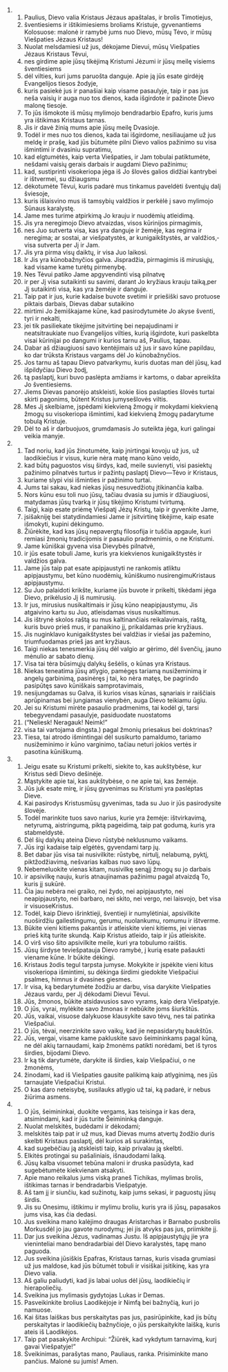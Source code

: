 <ol>
  <li>
    <ol>
      <li>Paulius, Dievo valia Kristaus Jėzaus apaštalas, ir brolis Timotiejus,­</li>
      <li>šventiesiems ir ištikimiesiems broliams Kristuje, gyvenantiems Kolosuose: malonė ir ramybė jums nuo Dievo, mūsų Tėvo, ir mūsų Viešpaties Jėzaus Kristaus!</li>
      <li>Nuolat melsdamiesi už jus, dėkojame Dievui, mūsų Viešpaties Jėzaus Kristaus Tėvui,</li>
      <li>nes girdime apie jūsų tikėjimą Kristumi Jėzumi ir jūsų meilę visiems šventiesiems</li>
      <li>dėl vilties, kuri jums paruošta danguje. Apie ją jūs esate girdėję Evangelijos tiesos žodyje,</li>
      <li>kuris pasiekė jus ir panašiai kaip visame pasaulyje, taip ir pas jus neša vaisių ir auga nuo tos dienos, kada išgirdote ir pažinote Dievo malonę tiesoje.</li>
      <li>To jūs išmokote iš mūsų mylimojo bendradarbio Epafro, kuris jums yra ištikimas Kristaus tarnas.</li>
      <li>Jis ir davė žinią mums apie jūsų meilę Dvasioje.</li>
      <li>Todėl ir mes nuo tos dienos, kada tai išgirdome, nesiliaujame už jus meldę ir prašę, kad jūs būtumėte pilni Dievo valios pažinimo su visa išmintimi ir dvasiniu supratimu,</li>
      <li>kad elgtumėtės, kaip verta Viešpaties, ir Jam tobulai patiktumėte, nešdami vaisių gerais darbais ir augdami Dievo pažinimu;</li>
      <li>kad, sustiprinti visokeriopa jėga iš Jo šlovės galios didžiai kantrybei ir ištvermei, su džiaugsmu</li>
      <li>dėkotumėte Tėvui, kuris padarė mus tinkamus paveldėti šventųjų dalį šviesoje,</li>
      <li>kuris išlaisvino mus iš tamsybių valdžios ir perkėlė į savo mylimojo Sūnaus karalystę.</li>
      <li>Jame mes turime atpirkimą Jo krauju ir nuodėmių atleidimą.</li>
      <li>Jis yra neregimojo Dievo atvaizdas, visos kūrinijos pirmagimis,</li>
      <li>nes Juo sutverta visa, kas yra danguje ir žemėje, kas regima ir neregima; ar sostai, ar viešpatystės, ar kunigaikštystės, ar valdžios,­visa sutverta per Jį ir Jam.</li>
      <li>Jis yra pirma visų daiktų, ir visa Juo laikosi.</li>
      <li>Ir Jis yra kūno­bažnyčios galva. Jis­pradžia, pirmagimis iš mirusiųjų, kad visame kame turėtų pirmenybę.</li>
      <li>Nes Tėvui patiko Jame apgyvendinti visą pilnatvę</li>
      <li>ir per Jį visa sutaikinti su savimi, darant Jo kryžiaus krauju taiką,­per Jį sutaikinti visa, kas yra žemėje ir danguje.</li>
      <li>Taip pat ir jus, kurie kadaise buvote svetimi ir priešiški savo protuose piktais darbais, Dievas dabar sutaikino</li>
      <li>mirtimi Jo žemiškajame kūne, kad pasirodytumėte Jo akyse šventi, tyri ir nekalti,</li>
      <li>jei tik pasiliekate tikėjime įsitvirtinę bei nepajudinami ir neatsitraukiate nuo Evangelijos vilties, kurią išgirdote, kuri paskelbta visai kūrinijai po dangumi ir kurios tarnu aš, Paulius, tapau.</li>
      <li>Dabar aš džiaugiuosi savo kentėjimais už jus ir savo kūne papildau, ko dar trūksta Kristaus vargams dėl Jo kūno­bažnyčios.</li>
      <li>Jos tarnu aš tapau Dievo patvarkymu, kuris duotas man dėl jūsų, kad išpildyčiau Dievo žodį,</li>
      <li>tą paslaptį, kuri buvo paslėpta amžiams ir kartoms, o dabar apreikšta Jo šventiesiems.</li>
      <li>Jiems Dievas panorėjo atskleisti, kokie šios paslapties šlovės turtai skirti pagonims, būtent Kristus jumyse­šlovės viltis.</li>
      <li>Mes Jį skelbiame, įspėdami kiekvieną žmogų ir mokydami kiekvieną žmogų su visokeriopa išmintimi, kad kiekvieną žmogų padarytume tobulą Kristuje.</li>
      <li>Dėl to aš ir darbuojuos, grumdamasis Jo suteikta jėga, kuri galingai veikia manyje.</li>
    </ol>
  </li>
  <li>
    <ol>
      <li>Tad noriu, kad jūs žinotumėte, kaip įnirtingai kovoju už jus, už laodikiečius ir visus, kurie nėra matę mano kūno veido,</li>
      <li>kad būtų paguostos visų širdys, kad, meile suvienyti, visi pasiektų pažinimo pilnatvės turtus ir pažintų paslaptį Dievo—Tėvo ir Kristaus,</li>
      <li>kuriame slypi visi išminties ir pažinimo turtai.</li>
      <li>Jums tai sakau, kad niekas jūsų nesuvedžiotų įtikinančia kalba.</li>
      <li>Nors kūnu esu toli nuo jūsų, tačiau dvasia su jumis ir džiaugiuosi, matydamas jūsų tvarką ir jūsų tikėjimo Kristumi tvirtumą.</li>
      <li>Taigi, kaip esate priėmę Viešpatį Jėzų Kristų, taip ir gyvenkite Jame,</li>
      <li>įsišakniję bei statydindamiesi Jame ir įsitvirtinę tikėjime, kaip esate išmokyti, kupini dėkingumo.</li>
      <li>Žiūrėkite, kad kas jūsų nepavergtų filosofija ir tuščia apgaule, kuri remiasi žmonių tradicijomis ir pasaulio pradmenimis, o ne Kristumi.</li>
      <li>Jame kūniškai gyvena visa Dievybės pilnatvė,</li>
      <li>ir jūs esate tobuli Jame, kuris yra kiekvienos kunigaikštystės ir valdžios galva.</li>
      <li>Jame jūs taip pat esate apipjaustyti ne rankomis atliktu apipjaustymu, bet kūno nuodėmių, kūniškumo nusirengimu­Kristaus apipjaustymu.</li>
      <li>Su Juo palaidoti krikšte, kuriame jūs buvote ir prikelti, tikėdami jėga Dievo, prikėlusio Jį iš numirusių.</li>
      <li>Ir jus, mirusius nusikaltimais ir jūsų kūno neapipjaustymu, Jis atgaivino kartu su Juo, atleisdamas visus nusikaltimus.</li>
      <li>Jis ištrynė skolos raštą su mus kaltinančiais reikalavimais, raštą, kuris buvo prieš mus, ir panaikino jį, prikaldamas prie kryžiaus.</li>
      <li>Jis nuginklavo kunigaikštystes bei valdžias ir viešai jas pažemino, triumfuodamas prieš jas ant kryžiaus.</li>
      <li>Taigi niekas tenesmerkia jūsų dėl valgio ar gėrimo, dėl švenčių, jauno mėnulio ar sabato dienų.</li>
      <li>Visa tai tėra būsimųjų dalykų šešėlis, o kūnas yra Kristaus.</li>
      <li>Niekas teneatima jūsų atlygio, pamėgęs tariamą nusižeminimą ir angelų garbinimą, pasinėręs į tai, ko nėra matęs, be pagrindo pasipūtęs savo kūniškais samprotavimais,</li>
      <li>nesijungdamas su Galva, iš kurios visas kūnas, sąnariais ir raiščiais aprūpinamas bei jungiamas vienybėn, auga Dievo teikiamu ūgiu.</li>
      <li>Jei su Kristumi mirėte pasaulio pradmenims, tai kodėl gi, tarsi tebegyvendami pasaulyje, pasiduodate nuostatoms</li>
      <li>(“Neliesk! Neragauk! Neimk!”­</li>
      <li>visa tai vartojama dingsta.) pagal žmonių priesakus bei doktrinas?</li>
      <li>Tiesa, tai atrodo išmintingai dėl susikurto pamaldumo, tariamo nusižeminimo ir kūno varginimo, tačiau neturi jokios vertės ir pasotina kūniškumą.</li>
    </ol>
  </li>
  <li>
    <ol>
      <li>Jeigu esate su Kristumi prikelti, siekite to, kas aukštybėse, kur Kristus sėdi Dievo dešinėje.</li>
      <li>Mąstykite apie tai, kas aukštybėse, o ne apie tai, kas žemėje.</li>
      <li>Jūs juk esate mirę, ir jūsų gyvenimas su Kristumi yra paslėptas Dieve.</li>
      <li>Kai pasirodys Kristus­mūsų gyvenimas, tada su Juo ir jūs pasirodysite šlovėje.</li>
      <li>Todėl marinkite tuos savo narius, kurie yra žemėje: ištvirkavimą, netyrumą, aistringumą, piktą pageidimą, taip pat godumą, kuris yra stabmeldystė.</li>
      <li>Dėl šių dalykų ateina Dievo rūstybė neklusnumo vaikams.</li>
      <li>Jūs irgi kadaise taip elgėtės, gyvendami tarp jų.</li>
      <li>Bet dabar jūs visa tai nusivilkite: rūstybę, nirtulį, nelabumą, pyktį, piktžodžiavimą, nešvarias kalbas nuo savo lūpų.</li>
      <li>Nebemeluokite vienas kitam, nusivilkę senąjį žmogų su jo darbais</li>
      <li>ir apsivilkę nauju, kuris atnaujinamas pažinimu pagal atvaizdą To, kuris jį sukūrė.</li>
      <li>Čia jau nebėra nei graiko, nei žydo, nei apipjaustyto, nei neapipjaustyto, nei barbaro, nei skito, nei vergo, nei laisvojo, bet visa ir visuose­Kristus.</li>
      <li>Todėl, kaip Dievo išrinktieji, šventieji ir numylėtiniai, apsivilkite nuoširdžiu gailestingumu, gerumu, nuolankumu, romumu ir ištverme.</li>
      <li>Būkite vieni kitiems pakantūs ir atleiskite vieni kitiems, jei vienas prieš kitą turite skundą. Kaip Kristus atleido, taip ir jūs atleiskite.</li>
      <li>O virš viso šito apsivilkite meile, kuri yra tobulumo raištis.</li>
      <li>Jūsų širdyse teviešpatauja Dievo ramybė, į kurią esate pašaukti viename kūne. Ir būkite dėkingi.</li>
      <li>Kristaus žodis tegul tarpsta jumyse. Mokykite ir įspėkite vieni kitus visokeriopa išmintimi, su dėkinga širdimi giedokite Viešpačiui psalmes, himnus ir dvasines giesmes.</li>
      <li>Ir visa, ką bedarytumėte žodžiu ar darbu, visa darykite Viešpaties Jėzaus vardu, per Jį dėkodami Dievui Tėvui.</li>
      <li>Jūs, žmonos, būkite atsidavusios savo vyrams, kaip dera Viešpatyje.</li>
      <li>O jūs, vyrai, mylėkite savo žmonas ir nebūkite joms šiurkštūs.</li>
      <li>Jūs, vaikai, visuose dalykuose klausykite savo tėvų, nes tai patinka Viešpačiui.</li>
      <li>O jūs, tėvai, neerzinkite savo vaikų, kad jie nepasidarytų baukštūs.</li>
      <li>Jūs, vergai, visame kame pakluskite savo šeimininkams pagal kūną, ne dėl akių tarnaudami, kaip žmonėms patikti norėdami, bet iš tyros širdies, bijodami Dievo.</li>
      <li>Ir ką tik darytumėte, darykite iš širdies, kaip Viešpačiui, o ne žmonėms,</li>
      <li>žinodami, kad iš Viešpaties gausite palikimą kaip atlyginimą,­ nes jūs tarnaujate Viešpačiui Kristui.</li>
      <li>O kas daro neteisybę, susilauks atlygio už tai, ką padarė, ir nebus žiūrima asmens.</li>
    </ol>
  </li>
  <li>
    <ol>
      <li>O jūs, šeimininkai, duokite vergams, kas teisinga ir kas dera, atsimindami, kad ir jūs turite Šeimininką danguje.</li>
      <li>Nuolat melskitės, budėdami ir dėkodami;</li>
      <li>melskitės taip pat ir už mus, kad Dievas mums atvertų žodžio duris skelbti Kristaus paslaptį, dėl kurios aš surakintas,</li>
      <li>kad sugebėčiau ją atskleisti taip, kaip privalau ją skelbti.</li>
      <li>Elkitės protingai su pašaliniais, išnaudodami laiką.</li>
      <li>Jūsų kalba visuomet tebūna maloni ir druska pasūdyta, kad sugebėtumėte kiekvienam atsakyti.</li>
      <li>Apie mano reikalus jums viską praneš Tichikas, mylimas brolis, ištikimas tarnas ir bendradarbis Viešpatyje.</li>
      <li>Aš tam jį ir siunčiu, kad sužinotų, kaip jums sekasi, ir paguostų jūsų širdis.</li>
      <li>Jis su Onesimu, ištikimu ir mylimu broliu, kuris yra iš jūsų, papasakos jums visa, kas čia dedasi.</li>
      <li>Jus sveikina mano kalėjimo draugas Aristarchas ir Barnabo pusbrolis Morkus­dėl jo jau gavote nurodymų; jei jis atvyks pas jus, priimkite jį.</li>
      <li>Dar jus sveikina Jėzus, vadinamas Justu. Iš apipjaustytųjų jie yra vieninteliai mano bendradarbiai dėl Dievo karalystės, tapę mano paguoda.</li>
      <li>Jus sveikina jūsiškis Epafras, Kristaus tarnas, kuris visada grumiasi už jus maldose, kad jūs būtumėt tobuli ir visiškai įsitikinę, kas yra Dievo valia.</li>
      <li>Aš galiu paliudyti, kad jis labai uolus dėl jūsų, laodikiečių ir hierapoliečių.</li>
      <li>Sveikina jus mylimasis gydytojas Lukas ir Demas.</li>
      <li>Pasveikinkite brolius Laodikėjoje ir Nimfą bei bažnyčią, kuri jo namuose.</li>
      <li>Kai šitas laiškas bus perskaitytas pas jus, pasirūpinkite, kad jis būtų perskaitytas ir laodikiečių bažnyčioje, o jūs perskaitykite laišką, kuris ateis iš Laodikėjos.</li>
      <li>Taip pat pasakykite Archipui: “Žiūrėk, kad vykdytum tarnavimą, kurį gavai Viešpatyje!”</li>
      <li>Sveikinimas, parašytas mano, Pauliaus, ranka. Prisiminkite mano pančius. Malonė su jumis! Amen.</li>
    </ol>
  </li>
</ol>